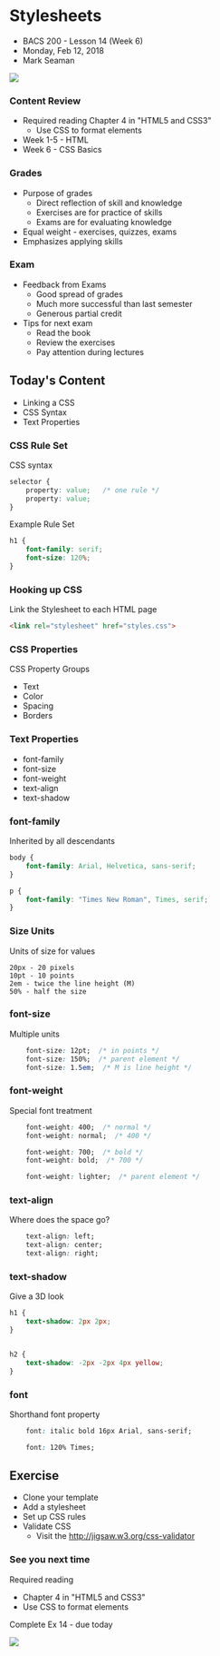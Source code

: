 # Stylesheets
* BACS 200 - Lesson 14 (Week 6)
* Monday, Feb 12, 2018
* Mark Seaman

![](img/Bear_Logo.png)

### Content Review
* Required reading Chapter 4 in "HTML5 and CSS3"
    * Use CSS to format elements
* Week 1-5 - HTML
* Week 6 - CSS Basics

### Grades
* Purpose of grades
    * Direct reflection of skill and knowledge
    * Exercises are for practice of skills
    * Exams are for evaluating knowledge
* Equal weight - exercises, quizzes, exams
* Emphasizes applying skills

### Exam
* Feedback from Exams
    * Good spread of grades
    * Much more successful than last semester
    * Generous partial credit
* Tips for next exam
    * Read the book
    * Review the exercises
    * Pay attention during lectures


## Today's Content
* Linking a CSS
* CSS Syntax
* Text Properties

### CSS Rule Set
CSS syntax

```css
selector {
    property: value;   /* one rule */
    property: value;
}

```

Example Rule Set

```css
h1 {
    font-family: serif;
    font-size: 120%;
}
```

### Hooking up CSS
Link the Stylesheet to each HTML page

```html
<link rel="stylesheet" href="styles.css">
```

### CSS Properties
CSS Property Groups
* Text
* Color
* Spacing
* Borders

### Text Properties
* font-family
* font-size
* font-weight
* text-align
* text-shadow

### font-family
Inherited by all descendants

```css
body {
    font-family: Arial, Helvetica, sans-serif;
}

p {
    font-family: "Times New Roman", Times, serif;
}
```

### Size Units
Units of size for values

    20px - 20 pixels
    10pt - 10 points
    2em - twice the line height (M)
    50% - half the size

### font-size
Multiple units

```css
    font-size: 12pt;  /* in points */
    font-size: 150%;  /* parent element */
    font-size: 1.5em;  /* M is line height */
```

### font-weight
Special font treatment

```css
    font-weight: 400;  /* normal */
    font-weight: normal;  /* 400 */

    font-weight: 700;  /* bold */
    font-weight: bold;  /* 700 */

    font-weight: lighter;  /* parent element */
```

### text-align
Where does the space go?

```css
    text-align: left;
    text-align: center;
    text-align: right;
```

### text-shadow
Give a 3D look

```css
h1 {
    text-shadow: 2px 2px;
}


h2 {
    text-shadow: -2px -2px 4px yellow;
}
```

### font
Shorthand font property

```css
    font: italic bold 16px Arial, sans-serif;

    font: 120% Times;
```


## Exercise
* Clone your template
* Add a stylesheet
* Set up CSS rules
* Validate CSS
    * Visit the http://jigsaw.w3.org/css-validator
    
### See you next time
Required reading

* Chapter 4 in "HTML5 and CSS3"
* Use CSS to format elements

Complete Ex 14 - due today

![](img/MCB.png)

